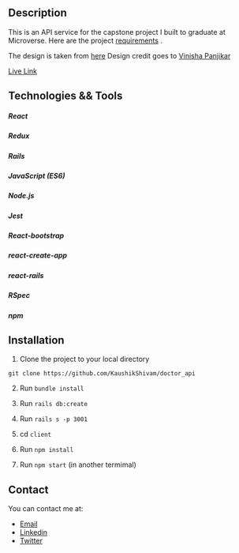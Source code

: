 ## Description

This is an API service for the capstone project I built to graduate at Microverse. Here are the project [requirements](https://www.notion.so/Final-Capstone-Project-Doctor-appointments-9b345aad940b4f0a951049fcb3da159f) .


The design is taken from [here](https://www.behance.net/gallery/77208667/MediCo-Medical-mobile-app-UIUX-design)
Design credit goes to [Vinisha Panjikar](https://www.behance.net/vinishapanjikar)

[Live Link]()

## Technologies && Tools
##### React
##### Redux
##### Rails
##### JavaScript (ES6)
##### Node.js
##### Jest
##### React-bootstrap
##### react-create-app
##### react-rails
##### RSpec
##### npm

## Installation

1. Clone the project to your local directory

```
git clone https://github.com/KaushikShivam/doctor_api
```

2. Run `bundle install`

3. Run `rails db:create`

4. Run `rails s -p 3001`

5. cd `client` 

6. Run `npm install`

7. Run `npm start` (in another termimal)

## Contact

You can contact me at:

- [Email](bellomsean@gmail.com)
- [Linkedin](https://www.linkedin.com/in/bellom/)
- [Twitter](https://twitter.com/bellom)
